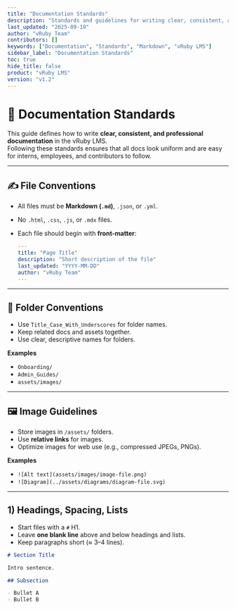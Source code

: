 ```yaml
---
title: "Documentation Standards"
description: "Standards and guidelines for writing clear, consistent, and professional Markdown documentation at vRuby."
last_updated: "2025-09-19"
author: "vRuby Team"
contributors: []
keywords: ["Documentation", "Standards", "Markdown", "vRuby LMS"]
sidebar_label: "Documentation Standards"
toc: true
hide_title: false
product: "vRuby LMS"
version: "v1.2"
---
```


# 📑 Documentation Standards

This guide defines how to write **clear, consistent, and professional documentation** in the vRuby LMS.  
Following these standards ensures that all docs look uniform and are easy for interns, employees, and contributors to follow.

---

## ✍️ File Conventions
- All files must be **Markdown (`.md`)**, `.json`, or `.yml`.  
- No `.html`, `.css`, `.js`, or `.mdx` files.  
- Each file should begin with **front-matter**:

    ```yaml
    ---
    title: "Page Title"
    description: "Short description of the file"
    last_updated: "YYYY-MM-DD"
    author: "vRuby Team"
    ---
    ```

---

## 📂 Folder Conventions
- Use `Title_Case_With_Underscores` for folder names.
- Keep related docs and assets together.
- Use clear, descriptive names for folders.

**Examples**
- `Onboarding/`
- `Admin_Guides/`
- `assets/images/`

---

## 🖼 Image Guidelines
- Store images in `/assets/` folders.
- Use **relative links** for images.
- Optimize images for web use (e.g., compressed JPEGs, PNGs).

**Examples**
- `![Alt text](assets/images/image-file.png)`
- `![Diagram](../assets/diagrams/diagram-file.svg)`

---

## 1) Headings, Spacing, Lists
- Start files with a `#` H1.
- Leave **one blank line** above and below headings and lists.
- Keep paragraphs short (≈ 3–4 lines).

```md
# Section Title

Intro sentence.

## Subsection

- Bullet A
- Bullet B
```
